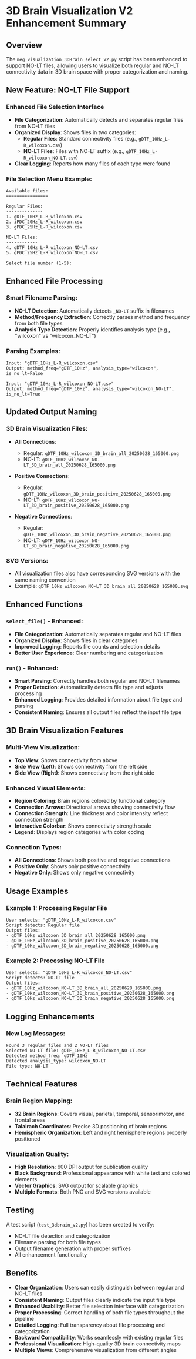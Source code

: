 # 3D Brain Visualization V2 Enhancement Summary

## Overview
The `meg_visualization_3DBrain_select_V2.py` script has been enhanced to support NO-LT files, allowing users to visualize both regular and NO-LT connectivity data in 3D brain space with proper categorization and naming.

## New Feature: NO-LT File Support

### Enhanced File Selection Interface
- **File Categorization**: Automatically detects and separates regular files from NO-LT files
- **Organized Display**: Shows files in two categories:
  - **Regular Files**: Standard connectivity files (e.g., `gDTF_10Hz_L-R_wilcoxon.csv`)
  - **NO-LT Files**: Files with NO-LT suffix (e.g., `gDTF_10Hz_L-R_wilcoxon_NO-LT.csv`)
- **Clear Logging**: Reports how many files of each type were found

### File Selection Menu Example:
```
Available files:
================

Regular Files:
--------------
1. gDTF_10Hz_L-R_wilcoxon.csv
2. iPDC_20Hz_L-R_wilcoxon.csv
3. gPDC_25Hz_L-R_wilcoxon.csv

NO-LT Files:
------------
4. gDTF_10Hz_L-R_wilcoxon_NO-LT.csv
5. gPDC_25Hz_L-R_wilcoxon_NO-LT.csv

Select file number (1-5):
```

## Enhanced File Processing

### Smart Filename Parsing:
- **NO-LT Detection**: Automatically detects `_NO-LT` suffix in filenames
- **Method/Frequency Extraction**: Correctly parses method and frequency from both file types
- **Analysis Type Detection**: Properly identifies analysis type (e.g., "wilcoxon" vs "wilcoxon_NO-LT")

### Parsing Examples:
```
Input: "gDTF_10Hz_L-R_wilcoxon.csv"
Output: method_freq="gDTF_10Hz", analysis_type="wilcoxon", is_no_lt=False

Input: "gDTF_10Hz_L-R_wilcoxon_NO-LT.csv"
Output: method_freq="gDTF_10Hz", analysis_type="wilcoxon_NO-LT", is_no_lt=True
```

## Updated Output Naming

### 3D Brain Visualization Files:
- **All Connections**:
  - Regular: `gDTF_10Hz_wilcoxon_3D_brain_all_20250628_165000.png`
  - NO-LT: `gDTF_10Hz_wilcoxon_NO-LT_3D_brain_all_20250628_165000.png`

- **Positive Connections**:
  - Regular: `gDTF_10Hz_wilcoxon_3D_brain_positive_20250628_165000.png`
  - NO-LT: `gDTF_10Hz_wilcoxon_NO-LT_3D_brain_positive_20250628_165000.png`

- **Negative Connections**:
  - Regular: `gDTF_10Hz_wilcoxon_3D_brain_negative_20250628_165000.png`
  - NO-LT: `gDTF_10Hz_wilcoxon_NO-LT_3D_brain_negative_20250628_165000.png`

### SVG Versions:
- All visualization files also have corresponding SVG versions with the same naming convention
- Example: `gDTF_10Hz_wilcoxon_NO-LT_3D_brain_all_20250628_165000.svg`

## Enhanced Functions

### `select_file()` - Enhanced:
- **File Categorization**: Automatically separates regular and NO-LT files
- **Organized Display**: Shows files in clear categories
- **Improved Logging**: Reports file counts and selection details
- **Better User Experience**: Clear numbering and categorization

### `run()` - Enhanced:
- **Smart Parsing**: Correctly handles both regular and NO-LT filenames
- **Proper Detection**: Automatically detects file type and adjusts processing
- **Enhanced Logging**: Provides detailed information about file type and parsing
- **Consistent Naming**: Ensures all output files reflect the input file type

## 3D Brain Visualization Features

### Multi-View Visualization:
- **Top View**: Shows connectivity from above
- **Side View (Left)**: Shows connectivity from the left side
- **Side View (Right)**: Shows connectivity from the right side

### Enhanced Visual Elements:
- **Region Coloring**: Brain regions colored by functional category
- **Connection Arrows**: Directional arrows showing connectivity flow
- **Connection Strength**: Line thickness and color intensity reflect connection strength
- **Interactive Colorbar**: Shows connectivity strength scale
- **Legend**: Displays region categories with color coding

### Connection Types:
- **All Connections**: Shows both positive and negative connections
- **Positive Only**: Shows only positive connectivity
- **Negative Only**: Shows only negative connectivity

## Usage Examples

### Example 1: Processing Regular File
```
User selects: "gDTF_10Hz_L-R_wilcoxon.csv"
Script detects: Regular file
Output files:
- gDTF_10Hz_wilcoxon_3D_brain_all_20250628_165000.png
- gDTF_10Hz_wilcoxon_3D_brain_positive_20250628_165000.png
- gDTF_10Hz_wilcoxon_3D_brain_negative_20250628_165000.png
```

### Example 2: Processing NO-LT File
```
User selects: "gDTF_10Hz_L-R_wilcoxon_NO-LT.csv"
Script detects: NO-LT file
Output files:
- gDTF_10Hz_wilcoxon_NO-LT_3D_brain_all_20250628_165000.png
- gDTF_10Hz_wilcoxon_NO-LT_3D_brain_positive_20250628_165000.png
- gDTF_10Hz_wilcoxon_NO-LT_3D_brain_negative_20250628_165000.png
```

## Logging Enhancements

### New Log Messages:
```
Found 3 regular files and 2 NO-LT files
Selected NO-LT file: gDTF_10Hz_L-R_wilcoxon_NO-LT.csv
Detected method_freq: gDTF_10Hz
Detected analysis_type: wilcoxon_NO-LT
File type: NO-LT
```

## Technical Features

### Brain Region Mapping:
- **32 Brain Regions**: Covers visual, parietal, temporal, sensorimotor, and frontal areas
- **Talairach Coordinates**: Precise 3D positioning of brain regions
- **Hemispheric Organization**: Left and right hemisphere regions properly positioned

### Visualization Quality:
- **High Resolution**: 600 DPI output for publication quality
- **Black Background**: Professional appearance with white text and colored elements
- **Vector Graphics**: SVG output for scalable graphics
- **Multiple Formats**: Both PNG and SVG versions available

## Testing
A test script (`test_3dbrain_v2.py`) has been created to verify:
- NO-LT file detection and categorization
- Filename parsing for both file types
- Output filename generation with proper suffixes
- All enhancement functionality

## Benefits
- **Clear Organization**: Users can easily distinguish between regular and NO-LT files
- **Consistent Naming**: Output files clearly indicate the input file type
- **Enhanced Usability**: Better file selection interface with categorization
- **Proper Processing**: Correct handling of both file types throughout the pipeline
- **Detailed Logging**: Full transparency about file processing and categorization
- **Backward Compatibility**: Works seamlessly with existing regular files
- **Professional Visualization**: High-quality 3D brain connectivity maps
- **Multiple Views**: Comprehensive visualization from different angles 